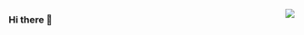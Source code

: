 <img align="right" src="https://github-readme-stats.vercel.app/api?username=
ZhugeLiangandBaguaArray&show_icons=true&icon_color=CE1D2D&text_color=718096&bg_color=ffffff&hide_title=true"/>


### Hi there 👋

<!--
**ZhugeLiangandBaguaArray/ZhugeLiangandBaguaArray** is a ✨ _special_ ✨ repository because its `README.md` (this file) appears on your GitHub profile.

Here are some ideas to get you started:

- 🔭 I’m currently working on ...
- 🌱 I’m currently learning ...
- 👯 I’m looking to collaborate on ...
- 🤔 I’m looking for help with ...
- 💬 Ask me about ...
- 📫 How to reach me: ...
- 😄 Pronouns: ...
- ⚡ Fun fact: ...
-->
